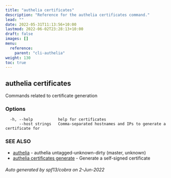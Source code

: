 ```yaml
---
title: "authelia certificates"
description: "Reference for the authelia certificates command."
lead: ""
date: 2022-05-31T11:13:56+10:00
lastmod: 2022-06-02T23:28:13+10:00
draft: false
images: []
menu:
  reference:
    parent: "cli-authelia"
weight: 130
toc: true
---
```


## authelia certificates

Commands related to certificate generation

### Options

```
  -h, --help           help for certificates
      --host strings   Comma-separated hostnames and IPs to generate a certificate for
```

### SEE ALSO

* [authelia](authelia.md)	 - authelia untagged-unknown-dirty (master, unknown)
* [authelia certificates generate](authelia_certificates_generate.md)	 - Generate a self-signed certificate

###### Auto generated by spf13/cobra on 2-Jun-2022
